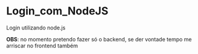 # Login_com_NodeJS
Login utilizando node.js 


**OBS**: no momento pretendo fazer só o backend, se der vontade tempo me arriscar no frontend também 
